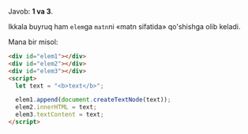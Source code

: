 Javob: **1 va 3**.

Ikkala buyruq ham `elem`ga `matn`ni «matn sifatida» qo'shishga olib keladi.

Mana bir misol:

```html run height=80
<div id="elem1"></div>
<div id="elem2"></div>
<div id="elem3"></div>
<script>
  let text = "<b>text</b>";

  elem1.append(document.createTextNode(text));
  elem2.innerHTML = text;
  elem3.textContent = text;
</script>
```
